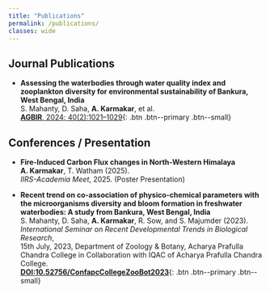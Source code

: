 ```yaml
---
title: "Publications"
permalink: /publications/
classes: wide
---
```


## Journal Publications

* **Assessing the waterbodies through water quality index and zooplankton diversity for environmental sustainability of Bankura, West Bengal, India**  
  S. Mahanty, D. Saha, **A. Karmakar**, et al.  
  [**AGBIR**, 2024; 40(2):1021–1029](https://www.abrinternationaljournal.org/articles/assessing-the-waterbodies-through-water-quality-index-and-zooplankton-diversity-for-environmental-sustainability-of-bankura-west-b-107437.html){: .btn .btn--primary .btn--small}


## Conferences / Presentation 

* **Fire-Induced Carbon Flux changes in North-Western Himalaya**  
  **A. Karmakar**, T. Watham (2025).  
  _IIRS-Academia Meet_,  2025. (Poster Presentation)


* **Recent trend on co-association of physico-chemical parameters with the microorganisms diversity and bloom formation in freshwater waterbodies: A study from Bankura, West Bengal, India**  
  S. Mahanty, D. Saha, **A. Karmakar**, R. Sow, and S. Majumder (2023).  
  _International Seminar on Recent Developmental Trends in Biological Research_,  
  15th July, 2023, Department of Zoology & Botany, Acharya Prafulla Chandra College in Collaboration with IQAC of Acharya Prafulla Chandra College.  
  [**DOI:10.52756/ConfapcCollegeZooBot2023**](https://doi.org/10.52756/ConfapcCollegeZooBot2023){: .btn .btn--primary .btn--small}

<!-- Future publications can be added below like this example -->
